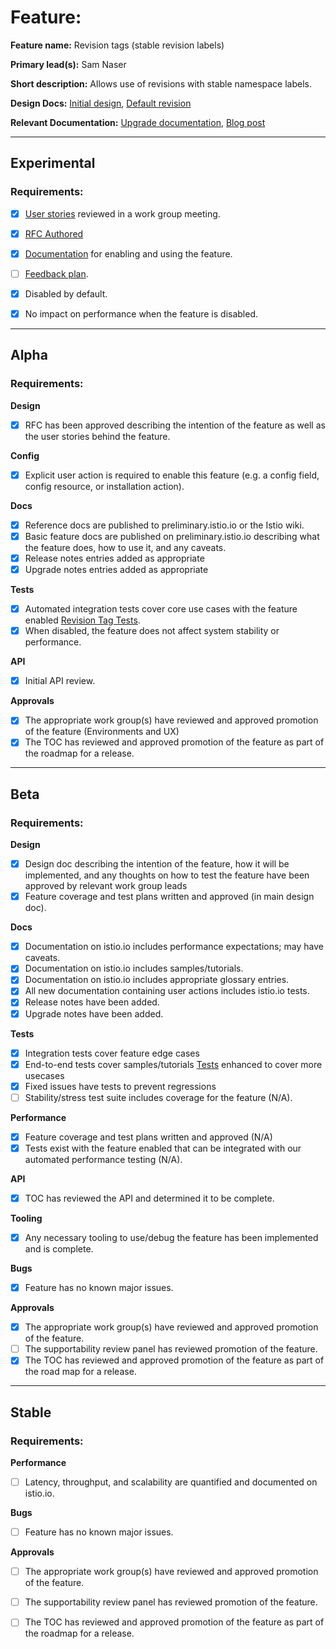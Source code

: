 [//]: # (The syntax preceding this line is a comment marker used to help guide the author in populating this document)
[//]: # (to github. Unlike HTML comments commonly used throughout istio.io documentation, this comment will not be rendered)
[//]: # (by github. Comments must be separated by carriage return preceding and concluding the text and be a single line.)

[//]: # (This is a living document representing the maturity of a feature. Completion of this template enables Istio work groups)
[//]: # (to collect information on potential new functionality. This template should be completed before users are exposed to)
[//]: # (any new experimental feature. Please complete this template during development.)

[//]: # (The feature implementation section must be completed before submission of the document.)

# Feature:

[//]: # (All information in this section is mandatory.)

**Feature name:** Revision tags (stable revision labels)

**Primary lead(s):** Sam Naser

**Short description:** Allows use of revisions with stable namespace labels.

**Design Docs:**  [Initial design](https://docs.google.com/document/d/13IGuJg8swtLdNGW5cpF7ZdVkgge8voNp9DWBD93Wb1Q/edit#heading=h.xw1gqgyqs5b), [Default revision](https://docs.google.com/document/d/1k5phTcgJBis4cvPzJAZ5WtHlhWsTmkshMGZ5gca4DVs/edit?resourcekey=0-4Rb5MUYcHJ4rqKMgxc82MQ#heading=h.xw1gqgyqs5b)

**Relevant Documentation:** [Upgrade documentation](https://istio.io/latest/docs/setup/upgrade/canary/#stable-revision-labels), [Blog post](https://istio.io/latest/blog/2021/revision-tags/) 

---

## Experimental

### Requirements:

[//]: # (All information in this section is mandatory for promotion. Please modify the links in this)
[//]: # (section.)

- [x] [User stories]() reviewed in a work group meeting.

- [x] [RFC Authored](https://docs.google.com/document/d/13IGuJg8swtLdNGW5cpF7ZdVkgge8voNp9DWBD93Wb1Q/edit#heading=h.xw1gqgyqs5b)

- [x] [Documentation](https://istio.io/latest/docs/setup/upgrade/canary/#stable-revision-labels) for enabling and using the feature.

- [ ] [Feedback plan]().

- [x] Disabled by default.

- [x] No impact on performance when the feature is disabled.

---

## Alpha

### Requirements:

**Design**

- [x] RFC has been approved describing the intention of the feature as well as the user stories behind the feature.

**Config**

- [x] Explicit user action is required to enable this feature (e.g. a config field, config resource, or installation action).

**Docs**

- [x] Reference docs are published to preliminary.istio.io or the Istio wiki.
- [x] Basic feature docs are published on preliminary.istio.io describing what the feature does, how to use it, and any caveats.
- [x] Release notes entries added as appropriate
- [x] Upgrade notes entries added as appropriate

**Tests**

- [x] Automated integration tests cover core use cases with the feature enabled [Revision Tag Tests](https://github.com/istio/istio/blob/master/tests/integration/pilot/revisions/revision_tag_test.go).
- [x] When disabled, the feature does not affect system stability or performance.

**API**

- [x] Initial API review.


**Approvals**

- [x] The appropriate work group(s) have reviewed and approved promotion of the feature (Environments and UX)
- [x] The TOC has reviewed and approved promotion of the feature as part of the
  roadmap for a release.

---

## Beta

### Requirements:

**Design**

- [x] Design doc describing the intention of the feature, how it will be
  implemented, and any thoughts on how to test the feature have been approved by
  relevant work group leads
- [x] Feature coverage and test plans written and approved (in main design doc).

**Docs**

- [x] Documentation on istio.io includes performance expectations; may have caveats.
- [x] Documentation on istio.io includes samples/tutorials.
- [x] Documentation on istio.io includes appropriate glossary entries.
- [x] All new documentation containing user actions includes istio.io tests.
- [x] Release notes have been added.
- [x] Upgrade notes have been added.

**Tests**

- [x] Integration tests cover feature edge cases
- [x] End-to-end tests cover samples/tutorials
  [Tests](https://github.com/istio/istio/tree/master/tests/integration/pilot/revisions) enhanced to cover more usecases
- [x] Fixed issues have tests to prevent regressions
- [ ] Stability/stress test suite includes coverage for the feature (N/A).

**Performance**

- [x] Feature coverage and test plans written and approved (N/A)
- [x] Tests exist with the feature enabled that can be integrated with our automated performance testing (N/A).

**API**

- [x] TOC has reviewed the API and determined it to be complete.

**Tooling**

- [x] Any necessary tooling to use/debug the feature has been implemented and is complete.

**Bugs**

- [x] Feature has no known major issues.

**Approvals**

- [x] The appropriate work group(s) have reviewed and approved promotion of the feature.
- [ ] The supportability review panel has reviewed promotion of the feature.
- [x] The TOC has reviewed and approved promotion of the feature as part of the
  road map for a release.

---

## Stable

### Requirements:

**Performance**

- [ ] Latency, throughput, and scalability are quantified and documented on
  istio.io.

**Bugs**

- [ ] Feature has no known major issues.

**Approvals**

- [ ] The appropriate work group(s) have reviewed and approved promotion of the feature.
- [ ] The supportability review panel has reviewed promotion of the feature.
- [ ] The TOC has reviewed and approved promotion of the feature as part of the
  roadmap for a release.


